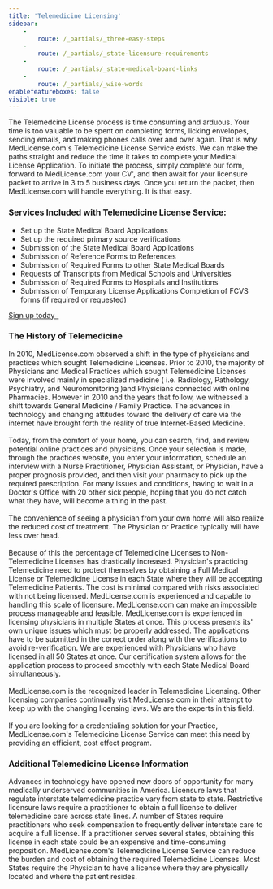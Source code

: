 ```yaml
---
title: 'Telemedicine Licensing'
sidebar:
    -
        route: /_partials/_three-easy-steps
    -
        route: /_partials/_state-licensure-requirements
    -
        route: /_partials/_state-medical-board-links
    -
        route: /_partials/_wise-words
enablefeatureboxes: false
visible: true
---
```


<p>The Telemedcine License process is time consuming&nbsp;and arduous. Your time is too valuable to be spent on completing forms, licking envelopes, sending emails, and making phones calls over and over again. That is why MedLicense.com's Telemedicine License Service exists. We can make the paths straight and reduce the time it takes to complete your Medical License Application. To initiate the process, simply complete our form, forward to MedLicense.com your CV', and then await for your licensure packet to arrive in 3 to 5 business days. Once you return the packet, then MedLicense.com will handle everything. It is that easy.</p>
<h3 id="mcetoc_1cdnqarn22">Services Included with Telemedicine License Service:&nbsp;</h3>
<ul>
<li>Set up the State Medical Board Applications</li>
<li>Set up the required primary source verifications</li>
<li>Submission of the State Medical Board Applications</li>
<li>Submission of Reference Forms to References</li>
<li>Submission of Required Forms to other State Medical Boards</li>
<li>Requests of Transcripts from Medical Schools and Universities</li>
<li>Submission of Required Forms to Hospitals and Institutions</li>
<li>Submission of Temporary License Applications Completion of FCVS forms (if required or requested)</li>
</ul>
<p><a class="btn btn-secondary" href="https://www.secure-access.net/~medlicense/maaform/purchaseinsurance.html">Sign up today <em class="fa fa-sm fa-play" aria-hidden="true">&nbsp;</em></a>&nbsp;</p>
<h3 id="mcetoc_1cdnqc14n3">The History of Telemedicine</h3>
<p>In 2010, MedLicense.com observed a shift in the type of physicians and practices which sought Telemedicine Licenses. Prior to 2010, the majority of Physicians and Medical Practices which sought Telemedicine Licenses were involved mainly in specialized medicine ( i.e. Radiology, Pathology, Psychiatry, and Neuromonitoring )and Physicians connected with online Pharmacies. However in 2010 and the years that follow, we witnessed a shift towards General Medicine / Family Practice. The advances in technology and changing attitudes toward the delivery of care via the internet have brought forth the reality of true Internet-Based Medicine.&nbsp;<br /><br />Today, from the comfort of your home, you can search, find, and review potential online practices and physicians. Once your selection is made, through the practices website, you enter your information, schedule an interview with a Nurse Practitioner, Physician Assistant, or Physician, have a proper prognosis provided, and then visit your pharmacy to pick up the required prescription. For many issues and conditions, having to wait in a Doctor's Office with 20 other sick people, hoping that you do not catch what they have, will become a thing in the past.&nbsp;<br /><br />The convenience of seeing a physician from your own home will also realize the reduced cost of treatment. The Physician or Practice typically will have less over head.&nbsp;<br /><br />Because of this the percentage of Telemedicine Licenses to Non-Telemedicine Licenses has drastically increased. Physician's practicing Telemedicine need to protect themselves by obtaining a Full Medical License or Telemedicine License in each State where they will be accepting Telemedicine Patients. The cost is minimal compared with risks associated with not being licensed. MedLicense.com is experienced and capable to handling this scale of licensure. MedLicense.com can make an impossible process manageable and feasible. MedLicense.com is experienced in licensing physicians in multiple States at once. This process presents its' own unique issues which must be properly addressed. The applications have to be submitted in the correct order along with the verifications to avoid re-verification. We are experienced with Physicians who have licensed in all 50 States at once. Our certification system allows for the application process to proceed smoothly with each State Medical Board simultaneously.&nbsp;<br /><br />MedLicense.com is the recognized leader in Telemedicine Licensing. Other licensing companies continually visit MedLicense.com in their attempt to keep up with the changing licensing laws. We are the experts in this field.&nbsp;<br /><br />If you are looking for a credentialing solution for your Practice, MedLicense.com's Telemedicine License Service can meet this need by providing an efficient, cost effect program.&nbsp;</p>
<h3 id="mcetoc_1cdnqflcq0">Additional Telemedicine License Information</h3>
<p>Advances in technology have opened new doors of opportunity for many medically underserved communities in America. Licensure laws that regulate interstate telemedicine practice vary from state to state. Restrictive licensure laws require a practitioner to obtain a full license to deliver telemedicine care across state lines. A number of States require practitioners who seek compensation to frequently deliver interstate care to acquire a full license. If a practitioner serves several states, obtaining this license in each state could be an expensive and time-consuming proposition. MedLicense.com's Telemedicine License Service can reduce the burden and cost of obtaining the required Telemedicine Licenses. Most States require the Physician to have a license where they are physically located and where the patient resides.</p>